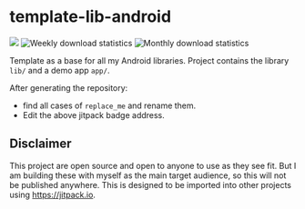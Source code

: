 # template-lib-android

[![](https://jitpack.io/v/Brent-Tunnicliff/template-lib-android.svg)](https://jitpack.io/#Brent-Tunnicliff/template-lib-android) ![Weekly download statistics](https://jitpack.io/v/Brent-Tunnicliff/template-lib-android/week.svg) ![Monthly download statistics](https://jitpack.io/v/Brent-Tunnicliff/template-lib-android/month.svg)

Template as a base for all my Android libraries.
Project contains the library `lib/` and a demo app `app/`.

After generating the repository:

- find all cases of `replace_me` and rename them.
- Edit the above jitpack badge address.

## Disclaimer

This project are open source and open to anyone to use as they see fit.
But I am building these with myself as the main target audience,
so this will not be published anywhere.
This is designed to be imported into other projects using https://jitpack.io.
